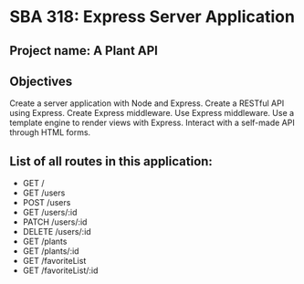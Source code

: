 # SBA 318: Express Server Application
## Project name: A Plant API
## Objectives
Create a server application with Node and Express.
Create a RESTful API using Express.
Create Express middleware.
Use Express middleware.
Use a template engine to render views with Express.
Interact with a self-made API through HTML forms.

## List of all routes in this application:
- GET / 
- GET /users
- POST /users
- GET /users/:id
- PATCH /users/:id
- DELETE /users/:id
- GET /plants
- GET /plants/:id
- GET /favoriteList
- GET /favoriteList/:id

